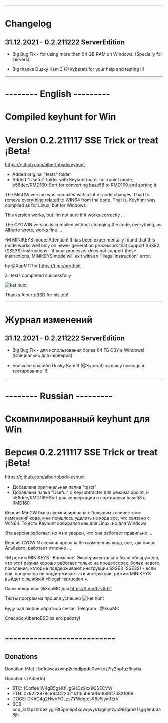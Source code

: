 ----------------------------
# Changelog  
## 31.12.2021  - 0.2.211222 ServerEdition

* Big Bug Fix - for using more than 64 GB RAM on Windows!  (Specially for servers)
  
* Big thanks Dusky Kam 3 (@Kyberat) for your help and testing !!!  

----------------------------



# -------- English ---------
# Compiled keyhunt for Win
# Version 0.2.211117 SSE Trick or treat ¡Beta!
https://github.com/albertobsd/keyhunt

* Added original "tests" folder
* Added "Useful" folder with Keysubtracter for xpoint mode, b58dec/RMD160-Sort for converting base58 to RMD160 and sorting it

The MinGW version was compiled with a lot of code changes, I had to remove everything related to WIN64 from the code. That is, Keyhunt was compiled as for Linux, but for Windows

This version works, but I'm not sure if it works correctly ...

The CYGWIN version is compiled without changing the code, everything, as Alberto wrote, works fine ...

-M MINIKEYS mode:
Attention! It has been experimentally found that this mode works well only on newer generation processors that support SSSE3 (SSE3S) instructions - if your processor does not support these instructions, MINIKEYS mode will exit with an "Illegal instruction" error. 

by @XopMC for https://t.me/brythbit

all tests completed successfully

![ket hunt](https://user-images.githubusercontent.com/89750173/144014309-c5277175-1766-4825-80f3-821645e1b2d2.PNG)


Thanks AlbertoBSD for his job!




----------------------------
# Журнал изменений
## 31.12.2021 - 0.2.211222 ServerEdition

* Big Bug Fix - для использования более 64 ГБ ОЗУ в Windows! (Специально для серверов)

* Большое спасибо Dusky Kam 3 (@Kyberat) за вашу помощь и тестирование !!!
----------------------------


# -------- Russian ---------
# Скомпилированный keyhunt для Win
# Версия 0.2.211117 SSE Trick or treat ¡Beta!
https://github.com/albertobsd/keyhunt

* Добавлена оригинальная папка "tests"
* Добавлена папка "Useful" с Keysubtracter для режима xpoint, и b58dec/RMD160-Sort для конвертации и сортировки base58 в RMD160

Версия MinGW была скомпилирована с большим количеством изменений кода, мне пришлось удалить из кода все, что связано с WIN64. То есть Keyhunt собирался как для Linux, но для Windows

Эта версия работает, но я не уверен, что она работает правильно ...

Версия CYGWIN скомпилирована без изменения кода, все, как писал Альберто, работает отлично ...

-M режим MINIKEYS :
Внимание! Экспериментально было обнаружено, что этот режим хорошо работает только на процессорах ,более нового поколения, которые поддерживают инструкции SSSE3 (SSE3S) - если ваш процессор не поддерживает эти инструкции, режим MINIKEYS выйдет с ошибкой «Illegal instruction ».

Скомпилировал @XopMC для https://t.me/brythbit

Тесты программа прошла успешно
![ket hunt](https://user-images.githubusercontent.com/89750173/144014347-5694c8ca-0276-46df-9d5a-02c4882f6663.PNG)


Буду рад любой обратной связи! 
Telegram : @XopMC 

Спасибо AlbertoBSD за его работу!
# ---------------------------

## Donations

Donation (Me) : bc1qlwcaxwnp2ulndlppdc0wvkdz7ly2npfuz6ny0a

Donations (Alberto)

- BTC: 1Coffee1jV4gB5gaXfHgSHDz9xx9QSECVW
- ETH: 0x6222978c984C22d21b11b5b6b0Dd839C75821069
- DOGE: DKAG4g2HwVFCLzs7YWdgtcsK6v5jym1ErV
- BCB: bcb_3rf4pzhrdeziygir8t5pmep4xdwqwyk1xgmytzyo991gdez1sgq1ehb3a8jh

